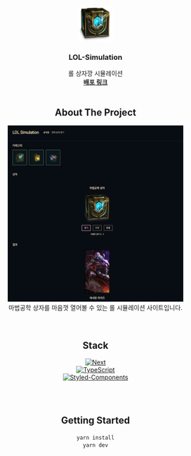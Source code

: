 <a name="readme-top"></a>

<!-- PROJECT LOGO -->
<br />
<div align="center">
  <!-- <a href="https://github.com/othneildrew/Best-README-Template"> -->
    <img src="public/images/hextech_chest.png" alt="Logo" width="80" height="80">
  <!-- </a> -->

  <h3 align="center">LOL-Simulation</h3>

  <p align="center">
   롤 상자깡 시뮬레이션
    <br />
    <a href="https://lol-simulation.site"><strong>배포 링크</strong></a>
    <br />
    <br />




<!-- ABOUT THE PROJECT -->
## About The Project

 <img src="public/images/readme.png" alt="Logo" width="400" height="400">


</br>
마법공학 상자를 마음껏 열어볼 수 있는 롤 시뮬레이션 사이트입니다. 


</br>
</br>
</br>

## Stack

[![Next][Next.js]][Next-url]  
[![TypeScript][TypeScript]][TypeScript-url]  
[![Styled-Components][StyledComponents]][StyledComponents-url]


</br>
</br>


<!-- GETTING STARTED -->
## Getting Started

  ```sh
  yarn install
  yarn dev
  ```
<!-- USAGE EXAMPLES -->


<!-- MARKDOWN LINKS & IMAGES -->
<!-- https://www.markdownguide.org/basic-syntax/#reference-style-links -->
[Next.js]: https://img.shields.io/badge/next.js-000000?style=for-the-badge&logo=nextdotjs&logoColor=white
[Next-url]: https://nextjs.org/
[TypeScript]: https://img.shields.io/static/v1?style=for-the-badge&message=TypeScript&color=3178C6&logo=TypeScript&logoColor=FFFFFF&label=
[TypeScript-url]: https://www.typescriptlang.org/
[StyledComponents]: https://img.shields.io/badge/styledcomponents-DB7093?style=flat-square&logo=styled-components&logoColor=white
[StyledComponents-url]: https://styled-components.com/

